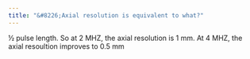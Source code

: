 ```yaml
---
title: "&#8226;Axial resolution is equivalent to what?"
---
```

&#189; pulse length. So at 2 MHZ, the axial resolution is 1 mm. At 4 MHZ, the axial resoultion improves to 0.5 mm

